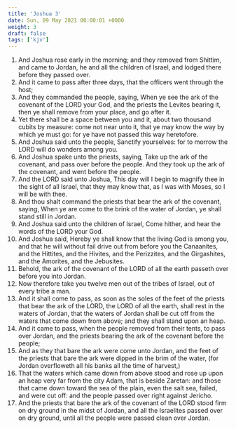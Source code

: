 ```yaml
---
title: 'Joshua 3'
date: Sun, 09 May 2021 00:00:01 +0000
weight: 3
draft: false
tags: ['kjv'] 
---
```


1. And Joshua rose early in the morning; and they removed from Shittim, and came to Jordan, he and all the children of Israel, and lodged there before they passed over.
2. And it came to pass after three days, that the officers went through the host;
3. And they commanded the people, saying, When ye see the ark of the covenant of the LORD your God, and the priests the Levites bearing it, then ye shall remove from your place, and go after it.
4. Yet there shall be a space between you and it, about two thousand cubits by measure: come not near unto it, that ye may know the way by which ye must go: for ye have not passed this way heretofore.
5. And Joshua said unto the people, Sanctify yourselves: for to morrow the LORD will do wonders among you.
6. And Joshua spake unto the priests, saying, Take up the ark of the covenant, and pass over before the people. And they took up the ark of the covenant, and went before the people.
7. And the LORD said unto Joshua, This day will I begin to magnify thee in the sight of all Israel, that they may know that, as I was with Moses, so I will be with thee.
8. And thou shalt command the priests that bear the ark of the covenant, saying, When ye are come to the brink of the water of Jordan, ye shall stand still in Jordan.
9. And Joshua said unto the children of Israel, Come hither, and hear the words of the LORD your God.
10. And Joshua said, Hereby ye shall know that the living God is among you, and that he will without fail drive out from before you the Canaanites, and the Hittites, and the Hivites, and the Perizzites, and the Girgashites, and the Amorites, and the Jebusites.
11. Behold, the ark of the covenant of the LORD of all the earth passeth over before you into Jordan.
12. Now therefore take you twelve men out of the tribes of Israel, out of every tribe a man.
13. And it shall come to pass, as soon as the soles of the feet of the priests that bear the ark of the LORD, the LORD of all the earth, shall rest in the waters of Jordan, that the waters of Jordan shall be cut off from the waters that come down from above; and they shall stand upon an heap.
14. And it came to pass, when the people removed from their tents, to pass over Jordan, and the priests bearing the ark of the covenant before the people;
15. And as they that bare the ark were come unto Jordan, and the feet of the priests that bare the ark were dipped in the brim of the water, (for Jordan overfloweth all his banks all the time of harvest,)
16. That the waters which came down from above stood and rose up upon an heap very far from the city Adam, that is beside Zaretan: and those that came down toward the sea of the plain, even the salt sea, failed, and were cut off: and the people passed over right against Jericho.
17. And the priests that bare the ark of the covenant of the LORD stood firm on dry ground in the midst of Jordan, and all the Israelites passed over on dry ground, until all the people were passed clean over Jordan.
